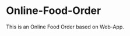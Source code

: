 # Online-Food-Order

This is an Online Food Order based on Web-App.











































































